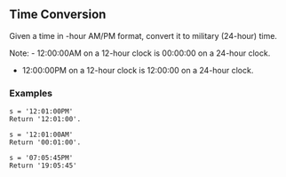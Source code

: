 ## Time Conversion

Given a time in -hour AM/PM format, convert it to military (24-hour) time.

Note: - 12:00:00AM on a 12-hour clock is 00:00:00 on a 24-hour clock.
- 12:00:00PM on a 12-hour clock is 12:00:00 on a 24-hour clock.

### Examples

```
s = '12:01:00PM'
Return '12:01:00'.
```

```
s = '12:01:00AM'
Return '00:01:00'.
```

```
s = '07:05:45PM'
Return '19:05:45'
```
